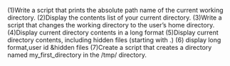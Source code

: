 (1)Write a script that prints the absolute path name of the current working directory.
(2)Display the contents list of your current directory.
(3)Write a script that changes the working directory to the user’s home directory.
(4)Display current directory contents in a long format
(5)Display current directory contents, including hidden files (starting with .)
(6) display long format,user id &hidden files
(7)Create a script that creates a directory named my_first_directory in the /tmp/ directory.
